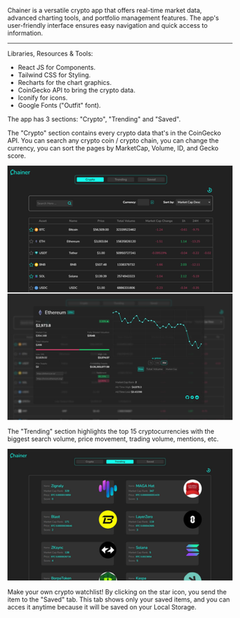 Chainer is a versatile crypto app that offers real-time market data, advanced charting tools, and portfolio management features. The app's user-friendly interface ensures easy navigation and quick access to information.

---

Libraries, Resources & Tools:

- React JS for Components.
- Tailwind CSS for Styling.
- Recharts for the chart graphics.
- CoinGecko API to bring the crypto data.
- Iconify for icons.
- Google Fonts ("Outfit" font).

The app has 3 sections: "Crypto", "Trending" and "Saved".

The "Crypto" section contains every crypto data that's in the CoinGecko API. You can search any crypto coin / crypto chain, you can change the currency, you can sort the pages by MarketCap, Volume, ID, and Gecko score.

![image](/src/assets/chainer-cr-background.jpg)
![image](/src/assets/chainer-printscreen.jpg)

The "Trending" section highlights the top 15 cryptocurrencies with the biggest search volume, price movement, trading volume, mentions, etc.

![image](/src//assets/chainer-background.jpg)

Make your own crypto watchlist! By clicking on the star icon, you send the item to the "Saved" tab. This tab shows only your saved items, and you can acces it anytime because it will be saved on your Local Storage.
